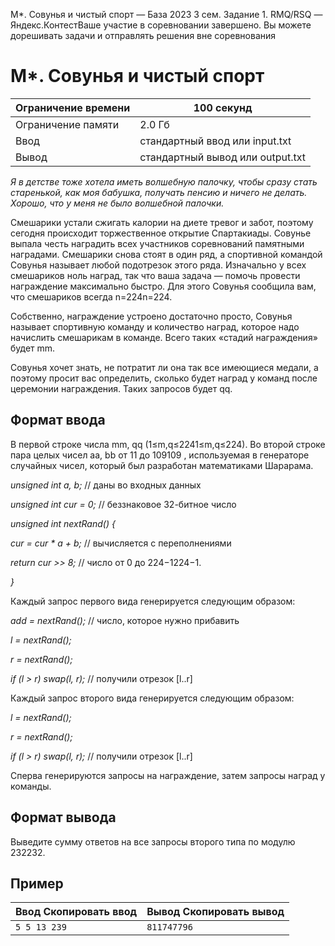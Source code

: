 M\*. Совунья и чистый спорт — База 2023 3 сем. Задание 1. RMQ/RSQ — Яндекс.КонтестВаше участие в соревновании завершено. Вы можете дорешивать задачи и отправлять решения вне соревнования

# M\*. Совунья и чистый спорт

| Ограничение времени | 100 секунд |
| --- | --- |
| Ограничение памяти | 2.0 Гб |
| Ввод | стандартный ввод или input.txt |
| Вывод | стандартный вывод или output.txt |

*Я в детстве тоже хотела иметь волшебную палочку, чтобы сразу стать старенькой, как моя бабушка, получать пенсию и ничего не делать. Хорошо, что у меня не было волшебной палочки.*

Смешарики устали сжигать калории на диете тревог и забот, поэтому сегодня происходит торжественное открытие Спартакиады. Совунье выпала честь наградить всех участников соревнований памятными наградами. Смешарики снова стоят в один ряд, а спортивной командой Совунья называет любой подотрезок этого ряда. Изначально у всех смешариков ноль наград, так что ваша задача — помочь провести награждение максимально быстро.
Для этого Совунья сообщила вам, что смешариков всегда n=224n=224.

Собственно, награждение устроено достаточно просто, Совунья называет спортивную команду и количество наград, которое надо начислить смешарикам в команде. Всего таких «стадий награждения» будет mm.

Совунья хочет знать, не потратит ли она так все имеющиеся медали, а поэтому просит вас определить, сколько
будет наград у команд после церемонии награждения. Таких запросов будет qq.

## Формат ввода

В первой строке числа mm, qq (1≤m,q≤2241≤m,q≤224). Во второй строке пара целых чисел aa, bb от 11 до 109109
, используемая в генераторе случайных чисел, который был разработан математиками Шарарама.

*unsigned int a, b;* // даны во входных данных

*unsigned int cur = 0;* // беззнаковое 32-битное число

*unsigned int nextRand() {*

*cur = cur * a + b;* // вычисляется с переполнениями

*return cur >> 8;* // число от 0 до 224−1224−1.

*}*

Каждый запрос первого вида генерируется следующим образом:

*add = nextRand();* // число, которое нужно прибавить

*l = nextRand();*

*r = nextRand();*

*if (l > r) swap(l, r);* // получили отрезок \[l..r\]

Каждый запрос второго вида генерируется следующим образом:

*l = nextRand();*

*r = nextRand();*

*if (l > r) swap(l, r);* // получили отрезок \[l..r\]

Сперва генерируются запросы на награждение, затем запросы наград у команды.

## Формат вывода

Выведите сумму ответов на все запросы второго типа по модулю 232232.

## Пример

| Ввод Скопировать ввод | Вывод Скопировать вывод |
| --- | --- |
| `5 5 13 239 ` | `811747796 ` |
